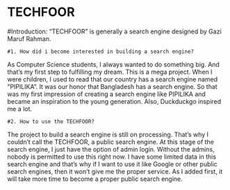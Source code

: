 # TECHFOOR

#Introduction: “TECHFOOR” is generally a search engine designed by Gazi Maruf Rahman. 

    #1. How did i become interested in building a search engine?
As Computer Science students, I always wanted to do something big. And that’s my first step to fulfilling my dream. This is a mega project. When I  were children, I used to read that our country has a search engine named “PIPILIKA”. It was our honor that Bangladesh has a search engine. So that was my first impression of creating a search engine like PIPILIKA and became an inspiration to the young generation. Also, Duckduckgo inspired me a lot.

    #2. How to use the TECHFOOR?
	
The project to build a search engine is still on processing. That’s why I couldn’t call the TECHFOOR, a public search engine. At this stage of the search engine, I just have the option of admin login. Without the admins, nobody is permitted to use this right now. I have some limited data in this search engine and that’s why if I want to use it like Google or other public search engines, then it won’t give me the proper service. As I added first, it will take more time to become a proper public search engine.
